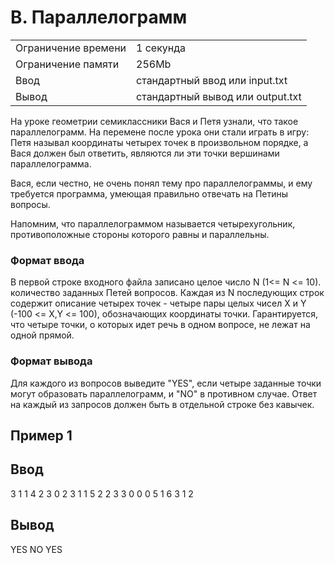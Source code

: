 # B. Параллелограмм
|  |  |
|--|--|
|Ограничение времени | 1 секунда |
|Ограничение памяти | 256Mb|
|Ввод | стандартный ввод или input.txt|
|Вывод | стандартный вывод или output.txt|

На уроке геометрии семиклассники Вася и Петя узнали, что такое параллелограмм. На перемене после урока они стали играть в игру: Петя называл координаты четырех точек в произвольном порядке, а Вася должен был ответить, являются ли эти точки вершинами параллелограмма.

Вася, если честно, не очень понял тему про параллелограммы, и ему требуется программа, умеющая правильно отвечать на Петины вопросы.

Напомним, что параллелограммом называется четырехугольник, противоположные стороны которого равны и параллельны.

### Формат ввода

В первой строке входного файла записано целое число N (1<= N <= 10).
 количество заданных Петей вопросов. Каждая из N последующих строк содержит описание четырех точек - четыре пары целых чисел X и Y (-100 <= X,Y <= 100), обозначающих координаты точки. Гарантируется, что четыре точки, о которых идет речь в одном вопросе, не лежат на одной прямой.
 
### Формат вывода

Для каждого из вопросов выведите "YES", если четыре заданные точки могут образовать параллелограмм, и "NO" в противном случае. Ответ на каждый из запросов должен быть в отдельной строке без кавычек. 

## Пример 1
## Ввод	
3
1 1 4 2 3 0 2 3
1 1 5 2 2 3 3 0
0 0 5 1 6 3 1 2


## Вывод
YES
NO
YES
